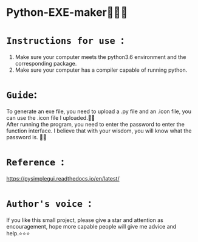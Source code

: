 # Python-EXE-maker:frog::frog::frog:
# `Instructions for use `:  
1. Make sure your computer meets the python3.6 environment and the corresponding package.  
2. Make sure your computer has a compiler capable of running python. 
# `Guide`:
To generate an exe file, you need to upload a .py file and an .icon file, you can use the .icon file I uploaded.:hatching_chick::hatching_chick:   
After running the program, you need to enter the password to enter the function interface. I believe that with your wisdom, you will know what the password is. :pig::pig:
# `Reference `:
https://pysimplegui.readthedocs.io/en/latest/
# `Author's voice `:
If you like this small project, please give a star and attention as encouragement, hope more capable people will give me advice and help.:star::star::star:
